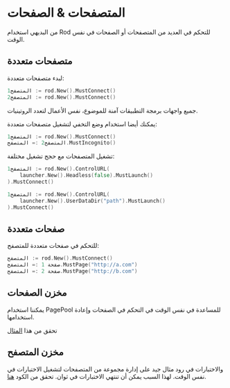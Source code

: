 # المتصفحات & الصفحات

من البديهي استخدام Rod للتحكم في العديد من المتصفحات أو الصفحات في نفس الوقت.

## متصفحات متعددة

لبدء متصفحات متعددة:

```go
المتصفح1 := rod.New().MustConnect()
المتصفح2 := rod.New().MustConnect()
```

جميع واجهات برمجة التطبيقات آمنة للموضوع، نفس الأعمال لتعدد الروتينيات.

يمكنك أيضا استخدام وضع التخفي لتشغيل متصفحات متعددة:

```go
المتصفح1 := rod.New().MustConnect()
المتصفح2 := المتصفح.MustIncognito()
```

تشغيل المتصفحات مع حجج تشغيل مختلفة:

```go
المتصفح1 := rod.New().ControlURL(
    launcher.New().Headless(false).MustLaunch()
).MustConnect()

المتصفح1 := rod.New().ControlURL(
    launcher.New().UserDataDir("path").MustLaunch()
).MustConnect()
```

## صفحات متعددة

للتحكم في صفحات متعددة للمتصفح:

```go
المتصفح := rod.New().MustConnect()
صفحة 1 := المتصفح.MustPage("http://a.com")
صفحة 2 := المتصفح.MustPage("http://b.com")
```

## مخزن الصفحات

يمكننا استخدام PagePool للمساعدة في نفس الوقت في التحكم في الصفحات وإعادة استخدامها.

تحقق من هذا [المثال](https://github.com/go-rod/rod/blob/46baf3aad803ed5cd8671aa325cbae4e297a89a4/examples_test.go#L533)

## مخزن المتصفح

والاختبارات في رود مثال جيد على إدارة مجموعة من المتصفحات لتشغيل الاختبارات في نفس الوقت. لهذا السبب يمكن أن تنتهي الاختبارات في ثوان. تحقق من الكود [هنا](https://github.com/go-rod/rod/blob/46baf3aad803ed5cd8671aa325cbae4e297a89a4/setup_test.go#L59).
